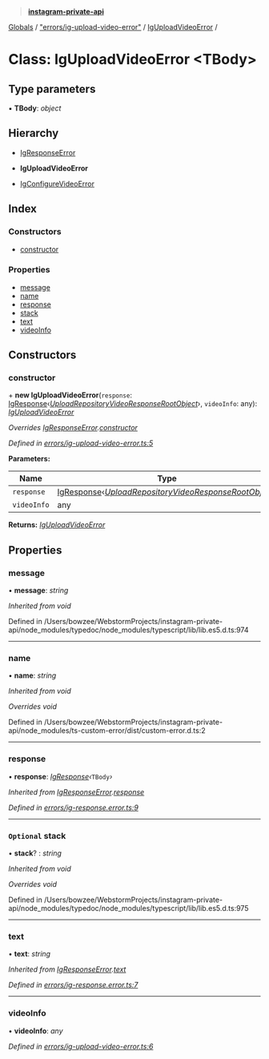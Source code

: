 > **[instagram-private-api](../README.md)**

[Globals](../README.md) / ["errors/ig-upload-video-error"](../modules/_errors_ig_upload_video_error_.md) / [IgUploadVideoError](_errors_ig_upload_video_error_.iguploadvideoerror.md) /

# Class: IgUploadVideoError <**TBody**>

## Type parameters

▪ **TBody**: *object*

## Hierarchy

  * [IgResponseError](_errors_ig_response_error_.igresponseerror.md)

  * **IgUploadVideoError**

  * [IgConfigureVideoError](_errors_ig_configure_video_error_.igconfigurevideoerror.md)

## Index

### Constructors

* [constructor](_errors_ig_upload_video_error_.iguploadvideoerror.md#constructor)

### Properties

* [message](_errors_ig_upload_video_error_.iguploadvideoerror.md#message)
* [name](_errors_ig_upload_video_error_.iguploadvideoerror.md#name)
* [response](_errors_ig_upload_video_error_.iguploadvideoerror.md#response)
* [stack](_errors_ig_upload_video_error_.iguploadvideoerror.md#optional-stack)
* [text](_errors_ig_upload_video_error_.iguploadvideoerror.md#text)
* [videoInfo](_errors_ig_upload_video_error_.iguploadvideoerror.md#videoinfo)

## Constructors

###  constructor

\+ **new IgUploadVideoError**(`response`: [IgResponse](../modules/_types_common_types_.md#igresponse)‹*[UploadRepositoryVideoResponseRootObject](../interfaces/_responses_upload_repository_video_response_.uploadrepositoryvideoresponserootobject.md)*›, `videoInfo`: any): *[IgUploadVideoError](_errors_ig_upload_video_error_.iguploadvideoerror.md)*

*Overrides [IgResponseError](_errors_ig_response_error_.igresponseerror.md).[constructor](_errors_ig_response_error_.igresponseerror.md#constructor)*

*Defined in [errors/ig-upload-video-error.ts:5](https://github.com/dilame/instagram-private-api/blob/e9c516c/src/errors/ig-upload-video-error.ts#L5)*

**Parameters:**

Name | Type |
------ | ------ |
`response` | [IgResponse](../modules/_types_common_types_.md#igresponse)‹*[UploadRepositoryVideoResponseRootObject](../interfaces/_responses_upload_repository_video_response_.uploadrepositoryvideoresponserootobject.md)*› |
`videoInfo` | any |

**Returns:** *[IgUploadVideoError](_errors_ig_upload_video_error_.iguploadvideoerror.md)*

## Properties

###  message

• **message**: *string*

*Inherited from void*

Defined in /Users/bowzee/WebstormProjects/instagram-private-api/node_modules/typedoc/node_modules/typescript/lib/lib.es5.d.ts:974

___

###  name

• **name**: *string*

*Inherited from void*

*Overrides void*

Defined in /Users/bowzee/WebstormProjects/instagram-private-api/node_modules/ts-custom-error/dist/custom-error.d.ts:2

___

###  response

• **response**: *[IgResponse](../modules/_types_common_types_.md#igresponse)‹*`TBody`*›*

*Inherited from [IgResponseError](_errors_ig_response_error_.igresponseerror.md).[response](_errors_ig_response_error_.igresponseerror.md#response)*

*Defined in [errors/ig-response.error.ts:9](https://github.com/dilame/instagram-private-api/blob/e9c516c/src/errors/ig-response.error.ts#L9)*

___

### `Optional` stack

• **stack**? : *string*

*Inherited from void*

*Overrides void*

Defined in /Users/bowzee/WebstormProjects/instagram-private-api/node_modules/typedoc/node_modules/typescript/lib/lib.es5.d.ts:975

___

###  text

• **text**: *string*

*Inherited from [IgResponseError](_errors_ig_response_error_.igresponseerror.md).[text](_errors_ig_response_error_.igresponseerror.md#text)*

*Defined in [errors/ig-response.error.ts:7](https://github.com/dilame/instagram-private-api/blob/e9c516c/src/errors/ig-response.error.ts#L7)*

___

###  videoInfo

• **videoInfo**: *any*

*Defined in [errors/ig-upload-video-error.ts:6](https://github.com/dilame/instagram-private-api/blob/e9c516c/src/errors/ig-upload-video-error.ts#L6)*